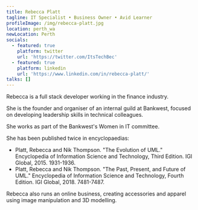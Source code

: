 ```yaml
---
title: Rebecca Platt
tagline: IT Specialist • Business Owner • Avid Learner
profileImage: /img/rebecca-platt.jpg
location: perth_wa
newLocation: Perth
socials:
  - featured: true
    platform: twitter
    url: 'https://twitter.com/ItsTechBec'
  - featured: true
    platform: linkedin
    url: 'https://www.linkedin.com/in/rebecca-platt/'
talks: []
---
```

Rebecca is a full stack developer working in the finance industry. 

She is the founder and organiser of an internal guild at Bankwest, focused on developing leadership skills in technical colleagues. 

She works as part of the Bankwest's Women in IT committee.

She has been published twice in encyclopaedias:

* Platt, Rebecca and Nik Thompson. "The Evolution of UML." Encyclopedia of Information Science and Technology, Third Edition. IGI Global, 2015. 1931-1936.
* Platt, Rebecca and Nik Thompson. "The Past, Present, and Future of UML." Encyclopedia of Information Science and Technology, Fourth Edition. IGI Global, 2018. 7481-7487. 

Rebecca also runs an online business, creating accessories and apparel using image manipulation and 3D modelling.
